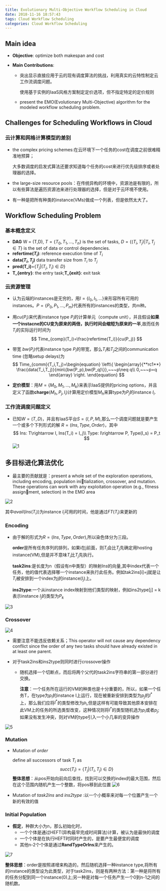 ```yaml
---
title: Evolutionary Multi-Objective Workflow Scheduling in Cloud
date: 2018-11-16 18:57:43
tags: Cloud Workflow Scheduling
categories: Cloud Workflow Scheduling
---
```


## Main idea

* **Objective**: optimize both makespan and cost

* **Main Contributions**:

  * 突出显示直接应用于云的现有调度算法的挑战，利用真实的云特性制定云工作流调度问题。

    使用基于实例的IaaS风格方案制定定价选项，但不指定特定的定价规则

  * present the EMO(Evolutionary Multi-Objective) algorithm for the modeled workflow scheduling problem.

## Challenges for Scheduling Workflows in Cloud

### 云计算和网格计算模型的差别

* the complex pricing schemes:在云环境下一个任务的cost在调度之前很难精准地预算；

  大多数调度的启发式算法还要求知道每个任务的cost来进行优先级排序或者处理器的选择。

* the large-size resource pools：在传统异构的环境中，资源池是有限的，所以有些算法是遍历资源池来进行处理器的选择，但是对于云环境不使用。

* 有一种是把所有种类的instance(VMs)做成一个列表，但是依然太大了。

## Workflow Scheduling Problem

### 基本概念定义

* **DAG** W = (T,D), $T = \{T_0,T_1,...,T_n\}$ is the set of tasks, $D = \{(T_i,T_j)|T_i,T_j\in T\}$ is the set of data or control dependencies.
* **refertime($T_i$)**: reference execution time of $T_i$
* **data($T_i,T_j$)** data transfer size from $T_i$ to $T_j$
* **pred(T_i)**=$\{T_j|(T_j ,T_i)\in D\}$
*  **T_{entry}**: the entry task;**T_{exit}**: exit task 

### 云资源管理

* 认为云端的instances是无穷的，用$I=\{I_0,I_1,...\}$来形容所有可用的instances。$P =\{P_0,P_1,...,P_m\}$代表所有的instances的类型，共m种。

* 用$cu(P_i)$来代表instance type $P_i$的计算单元（compute unit），并且假设**如果一个instacne的CU变为原来的两倍，执行时间会缩短为原来的一半**,故而任务$T_i$的实际运行时间为
  $$
  Time_{comp}(T_i)=\frac{refertime(T_i)}{cu(P_j)}
  $$

* 带宽 $bw(P_i)$代表instance type $P_i$的带宽，那么$T_i$和$T_j$之间的communication time (忽略setup delays)为
  $$
  Time_{comm}(T_i,T_j)=\begin{equation}
  \left\{
  	\begin{array}{**rc1**}
  	\frac{data(T_i,T_j)}{min\{bw(P_p),bw(P_q)\}},~~~p\neq q\\
  	0,~~~p=q
  	\end{array}
  \right.
  \end{equation}
  $$

* **定价模型**：用$M=\{M_0,M_1,...,M_k\}$来表示IaaS提供的pricing options，并且定义了函数**charge**$(M_h,P_j,I_i)$计算用定价模型$M_h$来算type为$P_j$的instance $I_i$.

### 工作流调度问题定义

* 已知$W=(T,D)$，并且有IaaS平台$S=(I,P,M)$,那么一个调度问题就是要产生一个或多个下列形式的解 $R = (Ins, Type, Order)$，其中
  $$
  Ins: T\rightarrow I, Ins(T_i) = I_j\\
  Type: I\rightarrow P, Type(I_s) = P_t
  $$
  ![1](Evolutionary-Multi-Objective-Workflow-Scheduling-in-Cloud\1.png)


## 多目标进化算法优化

* 最主要的贡献就是：present a whole set of the exploration operations, including encoding, population initialization, crossover, and mutation. These operations can work with any exploitation operation (e.g., fitness assignment, selection) in the EMO area 

![2](Evolutionary-Multi-Objective-Workflow-Scheduling-in-Cloud\2.png)

其中$avail(Ins(T_i))$为instance $I_i$可用的时间，他是通过$FT(T_i)$来更新的

### Encoding

* 由于解的形式为$R = (Ins, Type, Order)$,所以染色体分为三段。

  **order**是所有任务序列的排列，如果i在j前面，则$T_i$会比$T_j$先确定用hosting instance(VM),但是并不意味$T_i$比$T_j$先执行。

  **task2ins**:是长度为n（假设有n中类型）的映射*Ins*的向量,其中index代表一个任务，他的值代表选择哪一个instance来执行此任务。例如tak2ins[i]=j就是让$T_i$被安排到一个index为j的instance($I_j$)上。

  **ins2type**:一个从instance index映射到他们类型的映射，例如ins2type[j] = k表示instance $I_j$的类型为$P_k$

![3](Evolutionary-Multi-Objective-Workflow-Scheduling-in-Cloud\3.png)

### Crossover

![4](Evolutionary-Multi-Objective-Workflow-Scheduling-in-Cloud\4.png)

* 需要注意不能违反依赖关系；This operator will not cause any dependency conflict since the order of any two tasks should have already existed in at least one parent.  

* 对于task2ins和ins2type则同时进行crossover操作

  * 随机选择一个切断点，而后将两个父代的task2ins字符串的第一部分进行交换。

    **注意**：一个任务所在运行的VM的种类也是十分重要的，所以，如果一个任务T，在type为$p_i$的instance I上运行，现在被重新安排到类型为$p_j$的$I^{*}$上，那么我们应将$I^{*}$的类型修改为$p_i$,但是这样有可能导致其他原本安排在此VM上的任务的所选类型改变，这种情况则将$I^{*}$的类型随机选为$p_i$或者$p_j$;如果没有发生冲突，则对VM的type引入一个小几率的变异操作

![5](Evolutionary-Multi-Objective-Workflow-Scheduling-in-Cloud\5.png)

### Mutation

* Mutation of *order*

  define all successors of task $T_i$ as
  $$
  succ(T_i)=\{T_j|(T_i,T_j)\in D\}
  $$
  **整体思想**：从pos开始向前向后查找，找到可以交换的index的最大范围，然后在这个范围内随机产生一个整数，将pos移到此位置
  ![6](Evolutionary-Multi-Objective-Workflow-Scheduling-in-Cloud\6.png)

* Mutation of *task2ins* and *ins2type* :以一个小概率来对每一个位置产生一个新的有效的值

### Initial Population

* **假定**，种群大小为n，那么初始化时，
  * 一个个体是通过HEFT(异构最早完成时间算法)计算，被认为是最快的调度
  * 一个个体是在执行HEFT时同时产生的，是要产生最便宜的调度
  * 其他n-2个个体是通过**RandTypeOrIns**来产生的。

![7](Evolutionary-Multi-Objective-Workflow-Scheduling-in-Cloud\7.png)

**整体思想**：order是按照递增来构造的，然后随机选择一种instance type,将所有的instance的类型设为此类型，对于task2ins，则是有两种方法：第一种是将所有的任务分配到同一个instance(0)上;另一种是对每一个任务产生一个0到n-1之间的随机数。